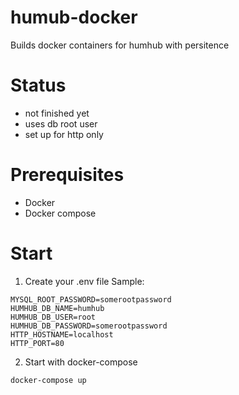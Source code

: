 # humub-docker

Builds docker containers for humhub with persitence

# Status
- not finished yet
- uses db root user
- set up for http only

# Prerequisites
- Docker
- Docker compose

# Start

1. Create your .env file
Sample:
```
MYSQL_ROOT_PASSWORD=somerootpassword
HUMHUB_DB_NAME=humhub
HUMHUB_DB_USER=root
HUMHUB_DB_PASSWORD=somerootpassword
HTTP_HOSTNAME=localhost
HTTP_PORT=80
```
2. Start with docker-compose
```
docker-compose up
```
